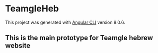 # TeamgleHeb

This project was generated with [Angular CLI](https://github.com/angular/angular-cli) version 8.0.6.

## This is the main prototype for Teamgle hebrew website

